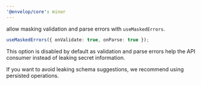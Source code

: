 ```yaml
---
'@envelop/core': minor
---
```


allow masking validation and parse errors with `useMaskedErrors`.

```ts
useMaskedErrors({ onValidate: true, onParse: true });
```

This option is disabled by default as validation and parse errors help the API consumer instead of leaking secret information.

If you want to avoid leaking schema suggestions, we recommend using persisted operations.
